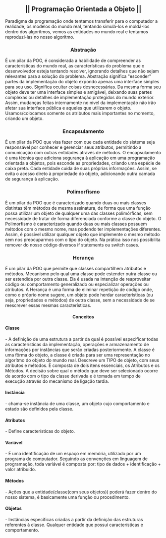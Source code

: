 

<h2 align="center"> || Programação Orientada a Objeto || </h2>
Paradigma da programação onde tentamos transferir para o computador a realidade, os modelos do mundo real, tentando simulá-los e moldá-los dentro dos algoritmos, vemos as entidades no mundo real e tentamos reproduzi-las no nosso algorítmo.

<h3 align="center"> Abstração </h3>
É um pilar da POO, é considerada a habilidade de compreender as características do mundo real, as características do problema que o desenvolvedor esteja tentando resolver, ignorando detalhes que não sejam relevantes para a solução do problema.
Abstração significa "esconder" partes da implementação do objeto expondo apenas uma interface simples para seu uso. Significa ocultar coisas desnecessárias. Da mesma forma seu objeto deve ter uma interface simples e amigável, deixando suas partes complexas ou detalhes de implementação protegidos do mundo exterior. Assim, mudanças feitas internamente no nível da implementação não irão afetar sua interface pública e aqueles que utilizarem o objeto. Usamos/colocamos somente os atributos mais importantes no momento, criando um objeto.

<h3 align="center"> Encapsulamento </h3>
É um pilar da POO que visa fazer com que cada entidade do sistema seja responsável por conhecer e gerenciar seus atributos, permitindo a comunicação com outras entidades através de métodos.
O encapsulamento é uma técnica que adiciona segurança à aplicação em uma programação orientada a objetos, pois esconde as propriedades, criando uma espécie de caixa preta. Cada entidade cuida de suas próprias informações.
Assim, se evita o acesso direto à propriedade do objeto, adicionando outra camada de segurança à aplicação.

<h3 align="center"> Polimorfismo </h3> 
É um pilar da POO que é caracterizado quando duas ou mais classes distintas têm métodos de mesma assinatura, de forma que uma função possa utilizar um objeto de qualquer uma das classes polimórficas, sem necessidade de tratar de forma diferenciada conforme a classe do objeto.
O Polimorfismo é caracterizado quando duas ou mais classes possuem métodos com o mesmo nome, mas podendo ter implementações diferentes. Assim, é possível utilizar qualquer objeto que implemente o mesmo método sem nos preocuparmos com o tipo do objeto. Na prática isso nos possibilita remover do nosso código diversos if statements ou switch cases. 

<h3 align="center"> Herança </h3> 
É um pilar da POO que permite que classes compartilhem atributos e métodos. Mecanismo pelo qual uma classe pode estender outra classe ou ser estendida por outra classe. Ela é usada na intenção de reaproveitar código ou comportamento
generalizado ou especializar operações ou atributos.
A Herança é uma forma de eliminar repetição de código onde, como o próprio nome sugere, um objeto pode herdar características (ou seja, propriedades e métodos) de outra classe, sem a necessidade de se reescrever essas mesmas características.

<h4 align="center"> Conceitos </h4>
<h4> Classe </h4>- A definição de uma estrutura a partir da qual é possível especificar todas as características da implementação, operações e armazenamento de informações por instâncias que serão criadas posteriormente. A classe é uma fôrma do objeto, a classe é criada para ser uma representação no algorítmo do objeto do mundo real. Descreve um TIPO de objeto, com seus atributos e métodos. È composta de dois ítens essenciais, os Atributos e os Métodos. A decisão sobre qual o método que deve ser selecionado ocorre de acordo com o tipo da classe derivada e é tomada em tempo de execução através do mecanismo de ligação tardia.

<h4> Instância </h4>- chama-se instância de uma classe, um objeto cujo comportamento e estado são definidos pela classe.

<h4> Atributos </h4>- Define características do objeto.

<h4> Variável </h4>- É uma identificação de um espaço em memória, utilizado por um programa de computador. Seguindo as convenções em linguagem de programação, toda variável é composta por: tipo de dados + identificação + valor atribuído.

<h4> Métodos </h4>- Ações que a entidade(classe(com seus objetos)) poderá fazer dentro do nosso sistema, é basicamente uma função ou procedimento.

<h4> Objetos </h4>- Instâncias específicas criadas a partir da definição das estruturas referentes à classe. Qualquer entidade que possui características e comportamento.